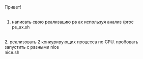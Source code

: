 
Привет!<br>
<br>
1. написать свою реализацию ps ax используя анализ /proc <br>
ps_ax.sh<br>
<br>
2. реализовать 2 конкурирующих процесса по CPU. пробовать запустить с разными nice<br>
nice.sh<br>
